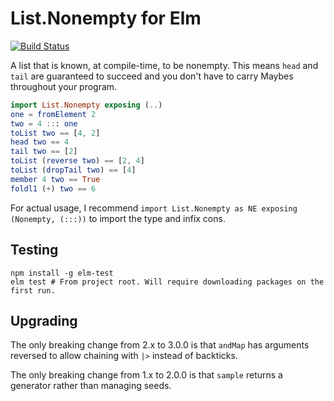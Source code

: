 # List.Nonempty for Elm
[![Build Status](https://travis-ci.org/mgold/elm-nonempty-list.svg?branch=master)](https://travis-ci.org/mgold/elm-nonempty-list)

A list that is known, at compile-time, to be nonempty. This means `head` and `tail` are guaranteed to succeed and you don't have to carry Maybes throughout your program.

````elm
import List.Nonempty exposing (..)
one = fromElement 2
two = 4 ::: one
toList two == [4, 2]
head two == 4
tail two == [2]
toList (reverse two) == [2, 4]
toList (dropTail two) == [4]
member 4 two == True
foldl1 (+) two == 6
````

For actual usage, I recommend `import List.Nonempty as NE exposing (Nonempty, (:::))` to import the type and infix cons.

## Testing
```
npm install -g elm-test
elm test # From project root. Will require downloading packages on the first run.
```

## Upgrading

The only breaking change from 2.x to 3.0.0 is that `andMap` has arguments reversed to allow chaining with `|>` instead of backticks.

The only breaking change from 1.x to 2.0.0 is that `sample` returns a generator rather than managing seeds.
